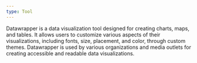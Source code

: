 ```yaml
---
type: Tool
---
```


Datawrapper is a data visualization tool designed for creating charts, maps, and tables. It allows users to customize various aspects of their visualizations, including fonts, size, placement, and color, through custom themes. Datawrapper is used by various organizations and media outlets for creating accessible and readable data visualizations.